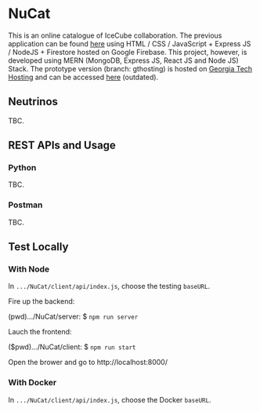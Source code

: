 # NuCat

This is an online catalogue of IceCube collaboration. The previous application can be found [here](https://neutrino-catalog.icecube.aq/main) using HTML / CSS / JavaScript + Express JS / NodeJS + Firestore hosted on Google Firebase. This project, however, is developed using MERN (MongoDB, Express JS, React JS and Node JS) Stack. The prototype version (branch: gthosting) is hosted on [Georgia Tech Hosting](https://hosting.gatech.edu) and can be accessed [here](https://cchen.nucat.gatech.edu) (outdated).

## Neutrinos
TBC.

## REST APIs and Usage
### Python
TBC.
### Postman
TBC.

## Test Locally
### With Node
In `.../NuCat/client/api/index.js`, choose the testing `baseURL`.

Fire up the backend:

(pwd).../NuCat/server: $ `npm run server`

Lauch the frontend:

($pwd).../NuCat/client: $ `npm run start`

Open the brower and go to http://localhost:8000/

### With Docker
In `.../NuCat/client/api/index.js`, choose the Docker `baseURL`.

